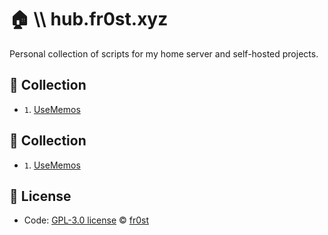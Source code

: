 # 🏠 \\\ hub.fr0st.xyz
Personal collection of scripts for my home server and self-hosted projects.

## 🔧 Collection

- `1`. [UseMemos](https://github.com/fr0st-iwnl/hub.fr0st.xyz/blob/master/UseMemos/README.md)


## 🔧 Collection

- `1`. [UseMemos](https://github.com/fr0st-iwnl/hub.fr0st.xyz/blob/master/UseMemos/README.md)

## 📄 License

- Code: [GPL-3.0 license](./LICENSE) © [fr0st](https://fr0st.xyz)
